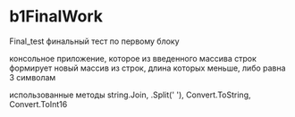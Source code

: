 # b1FinalWork
Final_test
финальный тест по первому блоку

консольное приложение, которое из введенного массива строк формирует новый массив из строк, длина которых меньше, либо равна 3 символам


использованные методы string.Join, .Split(' '), Convert.ToString, Convert.ToInt16